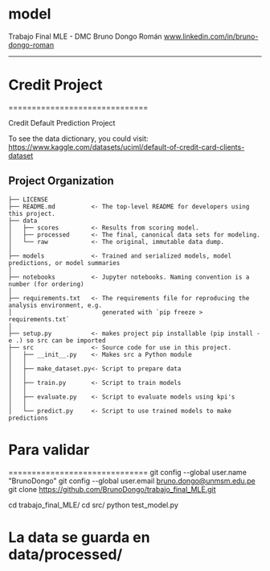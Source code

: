 # model
Trabajo Final MLE - DMC
Bruno Dongo Román 
www.linkedin.com/in/bruno-dongo-roman


----------------- 


# Credit Project
==============================

Credit Default Prediction Project

To see the data dictionary, you could visit: https://www.kaggle.com/datasets/uciml/default-of-credit-card-clients-dataset

Project Organization
------------

    ├── LICENSE
    ├── README.md          <- The top-level README for developers using this project.
    ├── data
    │   ├── scores         <- Results from scoring model.
    │   ├── processed      <- The final, canonical data sets for modeling.
    │   └── raw            <- The original, immutable data dump.
    │
    ├── models             <- Trained and serialized models, model predictions, or model summaries
    │
    ├── notebooks          <- Jupyter notebooks. Naming convention is a number (for ordering)
    │
    ├── requirements.txt   <- The requirements file for reproducing the analysis environment, e.g.
    │                         generated with `pip freeze > requirements.txt`
    │
    ├── setup.py           <- makes project pip installable (pip install -e .) so src can be imported
    ├── src                <- Source code for use in this project.
    │   ├── __init__.py    <- Makes src a Python module
    │   │
    │   ├── make_dataset.py<- Script to prepare data
    │   │
    │   ├── train.py       <- Script to train models
    │   │                    
    │   ├── evaluate.py    <- Script to evaluate models using kpi's
    │   │
    │   └── predict.py     <- Script to use trained models to make predictions





# Para validar 
==============================
git config --global user.name "BrunoDongo"
git config --global user.email bruno.dongo@unmsm.edu.pe
git clone https://github.com/BrunoDongo/trabajo_final_MLE.git

cd trabajo_final_MLE/ 
cd src/ 
python test_model.py 

# La data se guarda en data/processed/ 
